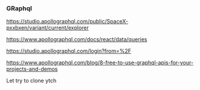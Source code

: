 ### GRaphql
https://studio.apollographql.com/public/SpaceX-pxxbxen/variant/current/explorer

https://www.apollographql.com/docs/react/data/queries

https://studio.apollographql.com/login?from=%2F

https://www.apollographql.com/blog/8-free-to-use-graphql-apis-for-your-projects-and-demos

Let try to clone ytch